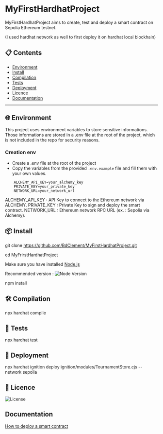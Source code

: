 
# MyFirstHardhatProject

MyFirstHardhatProject aims to create, test and deploy a smart contract on Sepolia Ethereum testnet. 

(I used hardhat network as well to first deploy it on hardhat local blockhain)

## 📋 Contents
- [Environment](#-environment)
- [Install](#-install)
- [Compilation](#-compilation)
- [Tests](#-tests)
- [Deployment](#-deployment)
- [Licence](#-licence)
- [Documentation](#-documentation)

---

## 🌐 Environment

This project uses environment variables to store sensitive informations. Those informations are stored in a .env file at the root of the project, which is not included in the repo for security reasons.

### Creation env
- Create a .env file at the root of the project
- Copy the variables from the provided `.env.example` file and fill them with your own values.

```plaintext
    ALCHEMY_API_KEY=your_alchemy_key
    PRIVATE_KEY=your_private_key
    NETWORK_URL=your_network_url
```

ALCHEMY_API_KEY : API Key to connect to the Ethereum network via ALCHEMY.
PRIVATE_KEY : Private Key to sign and deploy the smart contract.
NETWORK_URL : Ethereum network RPC URL (ex. : Sepolia via Alchemy).

## 📦 Install
git clone https://github.com/BdClement/MyFirstHardhatProject.git

cd MyFrirstHardhatProject

Make sure you have installed [Node.js](https://nodejs.org/) 

Recommended version  : ![Node Version](https://img.shields.io/badge/node-20.x-green)

npm install

## 🛠 Compilation

npx hardhat compile


## 🧪 Tests

npx hardhat test

## 🔧 Deployment

npx hardhat ignition deploy ignition/modules/TournamentStore.cjs --network sepolia



## 📄 Licence
![License](https://img.shields.io/badge/license-MIT-green)

 
##  Documentation

[How to deploy a smart contract](https://docs.alchemy.com/docs/how-to-deploy-a-smart-contract-to-the-sepolia-testnet)

